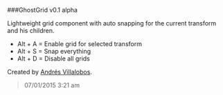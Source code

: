###GhostGrid v0.1 alpha


Lightweight grid component with auto snapping for the current transform and his children.

- Alt + A = Enable grid for selected transform
- Alt + S = Snap everything
- Alt + D = Disable all grids


Created by [Andrés Villalobos](http://twitter.com/matnesis).
> 07/01/2015 3:21 am
